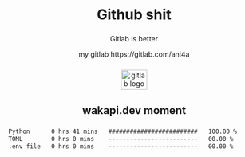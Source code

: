 <h1 align="center">Github shit</h1>

###

<p align="center">Gitlab is better</p>

<p align="center">my gitlab https://gitlab.com/ani4a</p>

###

<div align="center">
  <img src="https://cdn.jsdelivr.net/gh/devicons/devicon/icons/gitlab/gitlab-original.svg" height="40" width="52" alt="gitlab logo"  />
</div>

###

<h2 align="center">wakapi.dev moment</h2>

###

<!--START_SECTION:waka-->

```txt
Python      0 hrs 41 mins   #########################   100.00 %
TOML        0 hrs 0 mins    -------------------------   00.00 %
.env file   0 hrs 0 mins    -------------------------   00.00 %
```

<!--END_SECTION:waka-->

###
